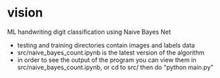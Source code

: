 # vision
ML handwriting digit classification using Naive Bayes Net

* testing and training directories contain images and labels data
* src/naive_bayes_count.ipynb is the latest version of the algorithm
* in order to see the output of the program you can view them in src/naive_bayes_count.ipynb, or cd to src/ then do "python main.py"
